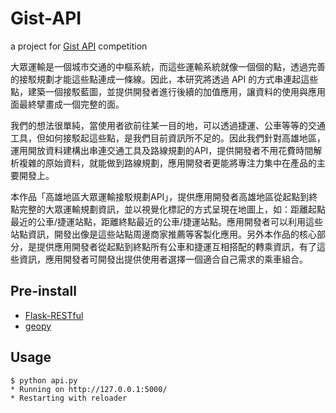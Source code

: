 # Gist-API
a project for [Gist API](http://gistapi.queenwaytek.com/) competition

大眾運輸是一個城市交通的中樞系統，而這些運輸系統就像一個個的點，透過完善的接駁規劃才能這些點連成一條線。因此，本研究將透過 API 的方式串連起這些點，建築一個接駁藍圖，並提供開發者進行後續的加值應用，讓資料的使用與應用面最終擘畫成一個完整的面。

我們的想法很單純，當使用者欲前往某一目的地，可以透過捷運、公車等等的交通工具，但如何接駁起這些點，是我們目前資訊所不足的。因此我們針對高雄地區，運用開放資料建構出串連交通工具及路線規劃的API，提供開發者不用花費時間解析複雜的原始資料，就能做到路線規劃，應用開發者更能將專注力集中在產品的主要開發上。

本作品「高雄地區大眾運輸接駁規劃API」，提供應用開發者高雄地區從起點到終點完整的大眾運輸規劃資訊，並以視覺化標記的方式呈現在地圖上，如：距離起點最近的公車/捷運站點，距離終點最近的公車/捷運站點。應用開發者可以利用這些站點資訊，開發出像是這些站點周邊商家推薦等客製化應用。另外本作品的核心部分，是提供應用開發者從起點到終點所有公車和捷運互相搭配的轉乘資訊，有了這些資訊，應用開發者可開發出提供使用者選擇一個適合自己需求的乘車組合。


## Pre-install

* [Flask-RESTful](http://flask-restful-cn.readthedocs.org/en/0.3.4/)
* [geopy]()

## Usage

```
$ python api.py
* Running on http://127.0.0.1:5000/
* Restarting with reloader
```

